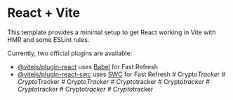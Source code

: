 # React + Vite

This template provides a minimal setup to get React working in Vite with HMR and some ESLint rules.

Currently, two official plugins are available:

- [@vitejs/plugin-react](https://github.com/vitejs/vite-plugin-react/blob/main/packages/plugin-react/README.md) uses [Babel](https://babeljs.io/) for Fast Refresh
- [@vitejs/plugin-react-swc](https://github.com/vitejs/vite-plugin-react-swc) uses [SWC](https://swc.rs/) for Fast Refresh
#   C r y p t o _ T r a c k e r  
 #   C r y p t o _ T r a c k e r  
 #   C r y p t o _ T r a c k e r  
 #   C r y p t o _ t r a c k e r  
 #   C r y p t o _ t r a c k e r  
 #   C r y p t o _ t r a c k e r  
 #   C r y p t o _ t r a c k e r  
 #   C r y p t o _ t r a c k e r  
 